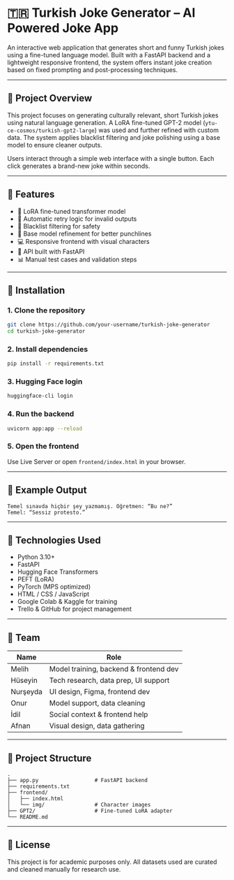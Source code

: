 # 🇹🇷 Turkish Joke Generator – AI Powered Joke App

An interactive web application that generates short and funny Turkish jokes using a fine-tuned language model. Built with a FastAPI backend and a lightweight responsive frontend, the system offers instant joke creation based on fixed prompting and post-processing techniques.

---

## 📌 Project Overview

This project focuses on generating culturally relevant, short Turkish jokes using natural language generation. A LoRA fine-tuned GPT-2 model (`ytu-ce-cosmos/turkish-gpt2-large`) was used and further refined with custom data. The system applies blacklist filtering and joke polishing using a base model to ensure cleaner outputs.

Users interact through a simple web interface with a single button. Each click generates a brand-new joke within seconds.

---

## 🚀 Features

- 🤖 LoRA fine-tuned transformer model
- 🔁 Automatic retry logic for invalid outputs
- 🧼 Blacklist filtering for safety
- 🧠 Base model refinement for better punchlines
- 💻 Responsive frontend with visual characters
- 🔧 API built with FastAPI
- 📊 Manual test cases and validation steps

---

## 🔧 Installation

### 1. Clone the repository

```bash
git clone https://github.com/your-username/turkish-joke-generator
cd turkish-joke-generator
```

### 2. Install dependencies

```bash
pip install -r requirements.txt
```

### 3. Hugging Face login

```bash
huggingface-cli login
```

### 4. Run the backend

```bash
uvicorn app:app --reload
```

### 5. Open the frontend

Use Live Server or open `frontend/index.html` in your browser.

---

## 🧪 Example Output

```
Temel sınavda hiçbir şey yazmamış. Öğretmen: “Bu ne?”  
Temel: “Sessiz protesto.”
```

---

## 🧠 Technologies Used

- Python 3.10+
- FastAPI
- Hugging Face Transformers
- PEFT (LoRA)
- PyTorch (MPS optimized)
- HTML / CSS / JavaScript
- Google Colab & Kaggle for training
- Trello & GitHub for project management

---

## 👥 Team

| Name       | Role                                  |
|------------|----------------------------------------|
| Melih      | Model training, backend & frontend dev |
| Hüseyin    | Tech research, data prep, UI support   |
| Nurşeyda   | UI design, Figma, frontend dev         |
| Onur       | Model support, data cleaning           |
| İdil       | Social context & frontend help         |
| Afnan      | Visual design, data gathering          |

---

## 📁 Project Structure

```
.
├── app.py                  # FastAPI backend
├── requirements.txt
├── frontend/
│   ├── index.html
│   └── img/                # Character images
├── GPT2/                   # Fine-tuned LoRA adapter
└── README.md
```

---

## 📄 License

This project is for academic purposes only. All datasets used are curated and cleaned manually for research use.
